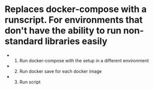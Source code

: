 # Replaces docker-compose with a runscript. For environments that don't have the ability to run non-standard libraries easily
* 1. Run docker-compose with the setup in a different environment
* 2. Run docker save for each docker image
* 3. Run script 
